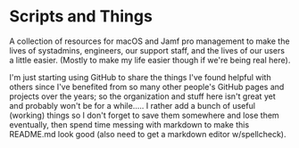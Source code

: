 # Scripts and Things
A collection of resources for macOS and Jamf pro management to make the lives of systadmins, engineers, our support staff, and the lives of our users a little easier. (Mostly to make my life easier though if we're being real here).

I'm just starting using GitHub to share the things I've found helpful with others since I've benefited from so many other people's GitHub pages and projects over the years; so the organization and stuff here isn't great yet and probably won't be for a while..... I rather add a bunch of useful (working) things so I don't forget to save them somewhere and lose them eventually, then spend time messing with markdown to make this README.md look good (also need to get a markdown editor w/spellcheck).
